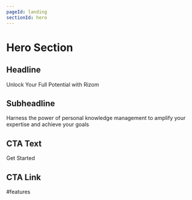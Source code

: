 ```yaml
---
pageId: landing
sectionId: hero
---
```


# Hero Section

## Headline

Unlock Your Full Potential with Rizom

## Subheadline

Harness the power of personal knowledge management to amplify your expertise and achieve your goals

## CTA Text

Get Started

## CTA Link

#features
